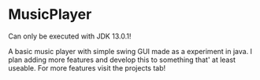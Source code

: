 # MusicPlayer
Can only be executed with JDK 13.0.1!

A basic music player with simple swing GUI made as a experiment in java.
I plan adding more features and develop this to something that' at least useable.
For more features visit the projects tab!
